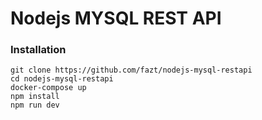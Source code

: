 # Nodejs MYSQL REST API

### Installation

```
git clone https://github.com/fazt/nodejs-mysql-restapi
cd nodejs-mysql-restapi
docker-compose up
npm install
npm run dev
```
